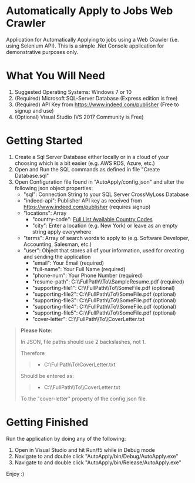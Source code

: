 # Automatically Apply to Jobs Web Crawler

Application for Automatically Applying to jobs using a Web Crawler (i.e. using Selenium API). This is a simple .Net Console application for demonstrative purposes only. 

# What You Will Need

1. Suggested Operating Systems: Windows 7 or 10
2. (Required) Microsoft SQL-Server Database (Express edition is free)
3. (Required) API Key from https://www.indeed.com/publisher (Free to signup and use)
4. (Optional) Visual Studio (VS 2017 Community is Free)

# Getting Started

1. Create a Sql Server Database either locally or in a cloud of your choosing which is a bit easier (e.g. AWS RDS, Azure, etc.)
2. Open and Run the SQL commands as defined in file "Create Database.sql"
3. Open Configuration file found in "AutoApply/config.json" and alter the following json object properties:
	* "sql": Connection String to your SQL Server CrossMyLoss Database
	* "indeed-api": Publisher API key as received from https://www.indeed.com/publisher (requires signup)
	* "locations": Array
		* "country-code": [Full List Available Country Codes](https://github.com/hadjimylos/AutoApplyWebCrawler/blob/master/All%20Country%20Codes.txt "Available values")
		* "city": Enter a location (e.g. New York) or leave as an empty string apply everywhere
	* "terms": Array of search words to apply to (e.g. Software Developer, Accounting, Salesman, etc.)
	* "user": Object that stores all of your information, used for creating and sending the application
		* "email": Your Email (required)
		* "full-name": Your Full Name (required)
		* "phone-num": Your Phone Number (required)
		* "resume-path": C:\\\\FullPath\\\\To\\\\SampleResume.pdf (required)
		* "supporting-file1": C:\\\\FullPath\\\\To\\\\SomeFile.pdf (optional)
		* "supporting-file2": C:\\\\FullPath\\\\To\\\\SomeFile.pdf (optional)
		* "supporting-file3": C:\\\\FullPath\\\\To\\\\SomeFile.pdf (optional)
		* "supporting-file4": C:\\\\FullPath\\\\To\\\\SomeFile.pdf (optional)
		* "supporting-file5": C:\\\\FullPath\\\\To\\\\SomeFile.pdf (optional)
		* "cover-letter": C:\\\\FullPath\\\\To\\\\CoverLetter.txt


>**Please Note**: 
>
>In JSON, file paths should use 2 backslashes, not 1. 
>
>Therefore 
>
>>* C:\\FullPath\\To\\CoverLetter.txt
>
>Should be entered as:
>
>>* C:\\\\FullPath\\\\To\\\\CoverLetter.txt
>
>To the "cover-letter" property of the config.json file. 

# Getting Finished

Run the application by doing any of the following:

1. Open in Visual Studio and hit Run/f5 while in Debug mode
2. Navigate to and double click "AutoApply/bin/Debug/AutoApply.exe"
3. Navigate to and double click "AutoApply/bin/Release/AutoApply.exe"

Enjoy :)
